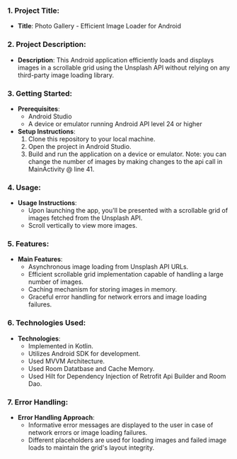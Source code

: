 ### 1. Project Title:
   - **Title**: Photo Gallery - Efficient Image Loader for Android

### 2. Project Description:
   - **Description**: This Android application efficiently loads and displays images in a scrollable grid using the Unsplash API without relying on any third-party image loading library.

### 3. Getting Started:
   - **Prerequisites**: 
     - Android Studio
     - A device or emulator running Android API level 24 or higher
   - **Setup Instructions**: 
     1. Clone this repository to your local machine.
     2. Open the project in Android Studio.
     3. Build and run the application on a device or emulator.
        Note: you can change the number of images by making changes to the api call in MainActivity @ line 41.

### 4. Usage:
   - **Usage Instructions**: 
     - Upon launching the app, you'll be presented with a scrollable grid of images fetched from the Unsplash API.
     - Scroll vertically to view more images.

### 5. Features:
   - **Main Features**:
     - Asynchronous image loading from Unsplash API URLs.
     - Efficient scrollable grid implementation capable of handling a large number of images.
     - Caching mechanism for storing images in memory.
     - Graceful error handling for network errors and image loading failures.

### 6. Technologies Used:
   - **Technologies**:
     - Implemented in Kotlin.
     - Utilizes Android SDK for development.
     - Used MVVM Architecture.
     - Used Room Datatbase and Cache Memory.
     - Used Hilt for Dependency Injection of Retrofit Api Builder and Room Dao.

### 7. Error Handling:
   - **Error Handling Approach**:
     - Informative error messages are displayed to the user in case of network errors or image loading failures.
     - Different placeholders are used for loading images and failed image loads to maintain the grid's layout integrity.
